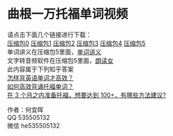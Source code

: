 # 曲根一万托福单词视频  
请点击下面几个链接进行下载：  
[压缩包0](https://github.com/yihui-he/TOEFL-10000-0/archive/master.zip)
[压缩包1](https://github.com/yihui-he/TOEFL-10000-1/archive/master.zip)
[压缩包2](https://github.com/yihui-he/TOEFL-10000-2/archive/master.zip)
[压缩包3](https://github.com/yihui-he/TOEFL-10000-3/archive/master.zip)
[压缩包4](https://github.com/yihui-he/TOEFL-10000-4/archive/master.zip)
[压缩包5](https://github.com/yihui-he/TOEFL-10000-5/archive/master.zip)  
单词讲义在压缩包5里面，[单词讲义](https://github.com/yihui-he/TOEFL-10000-5)  
文字转音频软件在压缩包5里面，[朗读女](https://github.com/yihui-he/TOEFL-10000-5/raw/master/langdunv.zip)  
此内容属于下列知乎答案  
[怎样背英语单词才高效？](https://www.zhihu.com/question/19580414/answer/83110677)  
[如何高效背诵托福单词？](https://www.zhihu.com/question/19823754/answer/83032633)  
[在 3 个月之内准备托福，想要达到 100+，有哪些方法建议?](https://www.zhihu.com/question/27244993/answer/83030807)  
  
作者：何宜晖  
QQ 535505132  
微信 he535505132  
  

